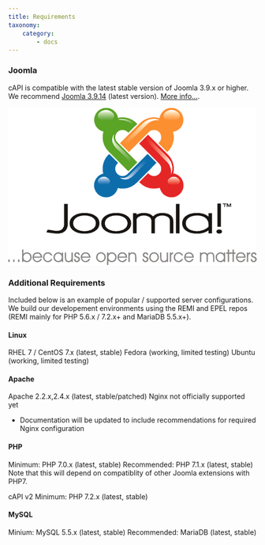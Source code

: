 ```yaml
---
title: Requirements
taxonomy:
    category:
        - docs
---
```


### Joomla

cAPI is compatible with the latest stable version of Joomla 3.9.x or higher. We recommend [Joomla 3.9.14](https://www.joomla.org/announcements/release-news/5781-joomla-3-9-14.html) (latest version). [More info...](https://www.joomla.org/3/).

![](Joomla-Logo-Vert-Color-Slogan1.png)

### Additional Requirements

Included below is an example of popular / supported server configurations. We build our developement environments using the REMI and EPEL repos (REMI mainly for PHP 5.6.x / 7.2.x+ and MariaDB 5.5.x+). 


#### Linux

RHEL 7 / CentOS 7.x (latest, stable)
Fedora (working, limited testing)
Ubuntu (working, limited testing)

#### Apache

Apache 2.2.x,2.4.x (latest, stable/patched)
Nginx not officially supported yet
* Documentation will be updated to include recommendations for required Nginx configuration

#### PHP

Minimum: PHP 7.0.x (latest, stable)
Recommended: PHP 7.1.x (latest, stable) Note that this will depend on compatiblity of other Joomla extensions with PHP7.

cAPI v2
Minimum: PHP 7.2.x (latest, stable)

#### MySQL

Minium: MySQL 5.5.x (latest, stable)
Recommended: MariaDB (latest, stable)


